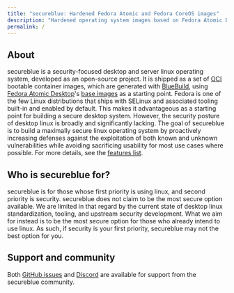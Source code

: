 ```yaml
---
title: "secureblue: Hardened Fedora Atomic and Fedora CoreOS images"
description: "Hardened operating system images based on Fedora Atomic Desktop and Fedora CoreOS"
permalink: /
---
```


## About

secureblue is a security-focused desktop and server linux operating system, developed as an open-source project. It is shipped as a set of [OCI](https://en.wikipedia.org/wiki/Open_Container_Initiative) bootable container images, which are generated with [BlueBuild](https://blue-build.org/), using [Fedora Atomic Desktop](https://fedoraproject.org/atomic-desktops/)'s [base images](https://pagure.io/workstation-ostree-config) as a starting point. Fedora is one of the few Linux distributions that ships with SELinux and associated tooling built-in and enabled by default. This makes it advantageous as a starting point for building a secure desktop system. However, the security posture of desktop linux is broadly and significantly lacking. The goal of secureblue is to build a maximally secure linux operating system by proactively increasing defenses against the exploitation of both known and unknown vulnerabilities while avoiding sacrificing usability for most use cases where possible. For more details, see the <a href="/features">features list</a>.

## Who is secureblue for?

secureblue is for those whose first priority is using linux, and second priority is security. secureblue does not claim to be the most secure option available. We are limited in that regard by the current state of desktop linux standardization, tooling, and upstream security development. What we aim for instead is to be the most secure option for those who already intend to use linux. As such, if security is your first priority, secureblue may not the best option for you.

## Support and community

Both [GitHub issues](https://github.com/secureblue/secureblue) and [Discord](https://discord.gg/qMTv5cKfbF) are available for support from the secureblue community.
